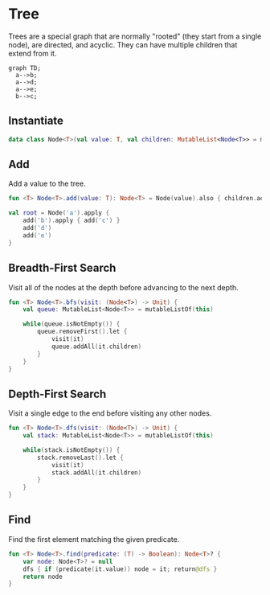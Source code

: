 # Tree

Trees are a special graph that are normally "rooted" (they start
from a single node), are directed, and acyclic. They can have multiple
children that extend from it.

```mermaid
graph TD;
  a-->b;
  a-->d;
  a-->e;
  b-->c;
```

## Instantiate

```kotlin
data class Node<T>(val value: T, val children: MutableList<Node<T>> = mutableListOf())
```

## Add

Add a value to the tree.

```kotlin
fun <T> Node<T>.add(value: T): Node<T> = Node(value).also { children.add(it) }

val root = Node('a').apply {
    add('b').apply { add('c') }
    add('d')
    add('e')
}
```

## Breadth-First Search

Visit all of the nodes at the depth before advancing to the next depth.

```kotlin
fun <T> Node<T>.bfs(visit: (Node<T>) -> Unit) {
    val queue: MutableList<Node<T>> = mutableListOf(this)

    while(queue.isNotEmpty()) {
        queue.removeFirst().let {
            visit(it)
            queue.addAll(it.children)
        }
    }
}
```

## Depth-First Search

Visit a single edge to the end before visiting any other nodes.

```kotlin
fun <T> Node<T>.dfs(visit: (Node<T>) -> Unit) {
    val stack: MutableList<Node<T>> = mutableListOf(this)

    while(stack.isNotEmpty()) {
        stack.removeLast().let {
            visit(it)
            stack.addAll(it.children)
        }
    }
}
```

## Find

Find the first element matching the given predicate.

```kotlin
fun <T> Node<T>.find(predicate: (T) -> Boolean): Node<T>? {
    var node: Node<T>? = null
    dfs { if (predicate(it.value)) node = it; return@dfs }
    return node
}
```
